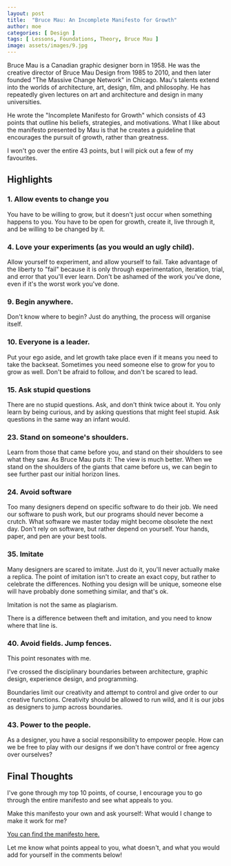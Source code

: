 ```yaml
---
layout: post
title:  "Bruce Mau: An Incomplete Manifesto for Growth"
author: moe
categories: [ Design ]
tags: [ Lessons, Foundations, Theory, Bruce Mau ]
image: assets/images/9.jpg
---
```

Bruce Mau is a Canadian graphic designer born in 1958. He was the creative director of Bruce Mau Design from 1985 to 2010, and then later founded "The Massive Change Network" in Chicago. Mau's talents extend into the worlds of architecture, art, design, film, and philosophy. He has repeatedly given lectures on art and architecture and design in many universities.

He wrote the "Incomplete Manifesto for Growth" which consists of 43 points that outline his beliefs, strategies, and motivations. What I like about the manifesto presented by Mau is that he creates a guideline that encourages the pursuit of growth, rather than greatness.

I won't go over the entire 43 points, but I will pick out a few of my favourites.

## Highlights

### 1. Allow events to change you
You have to be willing to grow, but it doesn't just occur when something happens to you. You have to be open for growth, create it, live through it, and be willing to be changed by it.

### 4. Love your experiments (as you would an ugly child).
Allow yourself to experiment, and allow yourself to fail. Take advantage of the liberty to "fail" because it is only through experimentation, iteration, trial, and error that you'll ever learn. Don't be ashamed of the work you've done, even if it's the worst work you've done.

### 9. Begin anywhere.
Don't know where to begin? Just do anything, the process will organise itself.

### 10. Everyone is a leader.
Put your ego aside, and let growth take place even if it means you need to take the backseat. Sometimes you need someone else to grow for you to grow as well. Don't be afraid to follow, and don't be scared to lead.

### 15. Ask stupid questions
There are no stupid questions. Ask, and don't think twice about it. You only learn by being curious, and by asking questions that might feel stupid. Ask questions in the same way an infant would.

### 23. Stand on someone's shoulders.
Learn from those that came before you, and stand on their shoulders to see what they saw. As Bruce Mau puts it: The view is much better. When we stand on the shoulders of the giants that came before us, we can begin to see further past our initial horizon lines.

### 24. Avoid software
Too many designers depend on specific software to do their job. We need our software to push work, but our programs should never become a crutch.  What software we master today might become obsolete the next day. Don't rely on software, but rather depend on yourself. Your hands, paper, and pen are your best tools.

### 35. Imitate
Many designers are scared to imitate. Just do it, you'll never actually make a replica. The point of imitation isn't to create an exact copy, but rather to celebrate the differences. Nothing you design will be unique, someone else will have probably done something similar, and that's ok.

Imitation is not the same as plagiarism.

There is a difference between theft and imitation, and you need to know where that line is.

### 40. Avoid fields. Jump fences.
This point resonates with me.

I've crossed the disciplinary boundaries between architecture, graphic design, experience design, and programming.

Boundaries limit our creativity and attempt to control and give order to our creative functions. Creativity should be allowed to run wild, and it is our jobs as designers to jump across boundaries.

### 43. Power to the people.
As a designer, you have a social responsibility to empower people. How can we be free to play with our designs if we don't have control or free agency over ourselves?

## Final Thoughts
I've gone through my top 10 points, of course, I encourage you to go through the entire manifesto and see what appeals to you.

Make this manifesto your own and ask yourself: What would I change to make it work for me?

[You can find the manifesto here.](https://theblog.mghachem.com/assets/documents/incomplete-manifesto-bruce-mau.pdf)

Let me know what points appeal to you, what doesn't, and what you would add for yourself in the comments below!
